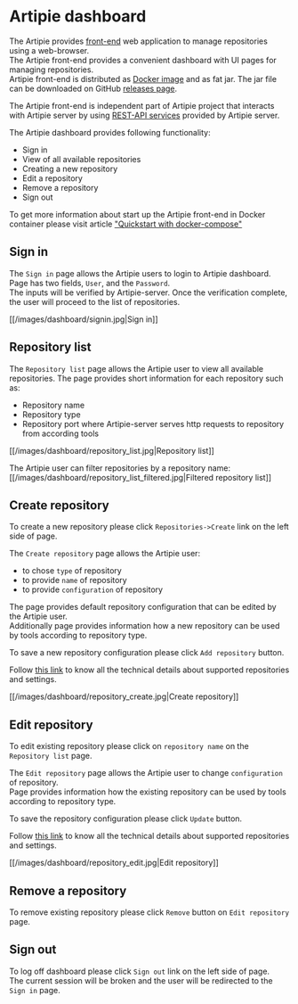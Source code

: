 # Artipie dashboard

The Artipie provides [front-end](https://github.com/artipie/front) web application to manage repositories using a web-browser.<br/>
The Artipie front-end provides a convenient dashboard with UI pages for managing repositories.<br/>
Artipie front-end is distributed as [Docker image](https://hub.docker.com/r/artipie/front) and as fat jar.
The jar file can be downloaded on GitHub [releases page](https://github.com/artipie/front/releases).

The Artipie front-end is independent part of Artipie project that interacts with Artipie server by using [REST-API services](./Rest-api) provided by Artipie server.

The Artipie dashboard provides following functionality:
* Sign in
* View of all available repositories
* Creating a new repository
* Edit a repository
* Remove a repository
* Sign out

To get more information about start up the Artipie front-end in Docker container please visit article ["Quickstart with docker-compose"](./DockerCompose) 
 
## Sign in

The `Sign in` page allows the Artipie users to login to Artipie dashboard.<br/> 
Page has two fields, `User`, and the `Password`.<br/>
The inputs will be verified by Artipie-server. 
Once the verification complete, the user will proceed to the list of repositories.

[[/images/dashboard/signin.jpg|Sign in]]

## Repository list
The `Repository list` page allows the Artipie user to view all available repositories.
The page provides short information for each repository such as:
* Repository name
* Repository type
* Repository port where Artipie-server serves http requests to repository from according tools

[[/images/dashboard/repository_list.jpg|Repository list]]

The Artipie user can filter repositories by a repository name:
[[/images/dashboard/repository_list_filtered.jpg|Filtered repository list]]

## Create repository
To create a new repository please click `Repositories->Create` link on the left side of page.

The `Create repository` page allows the Artipie user:
* to chose `type` of repository
* to provide `name` of repository
* to provide `configuration` of repository

The page provides default repository configuration that can be edited by the Artipie user.<br/>
Additionally page provides information how a new repository can be used by tools according to repository type.<br/>

To save a new repository configuration please click `Add repository` button.

Follow [this link](./Configuration-Repository) to know all the technical details about supported repositories and settings.

[[/images/dashboard/repository_create.jpg|Create repository]]

## Edit repository
To edit existing repository please click on `repository name` on the `Repository list` page.

The `Edit repository` page allows the Artipie user to change `configuration` of repository.<br/>
Page provides information how the existing repository can be used by tools according to repository type.<br/>

To save the repository configuration please click `Update` button.

Follow [this link](./Configuration-Repository) to know all the technical details about supported repositories and settings.

[[/images/dashboard/repository_edit.jpg|Edit repository]]

## Remove a repository
To remove existing repository please click `Remove` button on `Edit repository` page.

## Sign out
To log off dashboard please click `Sign out` link on the left side of page.<br/>
The current session will be broken and the user will be redirected to the `Sign in` page.
